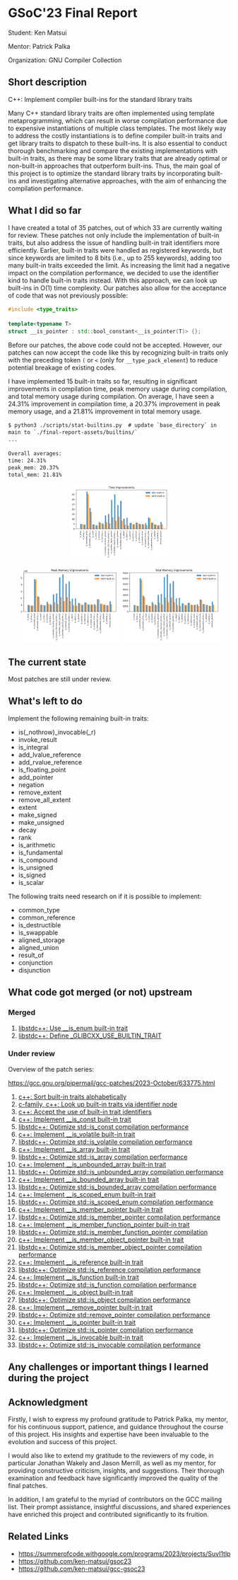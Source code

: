 # GSoC'23 Final Report

Student: Ken Matsui

Mentor: Patrick Palka

Organization: GNU Compiler Collection

## Short description

C++: Implement compiler built-ins for the standard library traits

Many C++ standard library traits are often implemented using template metaprogramming, which can result in worse compilation performance due to expensive instantiations of multiple class templates.  The most likely way to address the costly instantiations is to define compiler built-in traits and get library traits to dispatch to these built-ins.  It is also essential to conduct thorough benchmarking and compare the existing implementations with built-in traits, as there may be some library traits that are already optimal or non-built-in approaches that outperform built-ins.  Thus, the main goal of this project is to optimize the standard library traits by incorporating built-ins and investigating alternative approaches, with the aim of enhancing the compilation performance.

## What I did so far

I have created a total of 35 patches, out of which 33 are currently waiting for review.  These patches not only include the implementation of built-in traits, but also address the issue of handling built-in trait identifiers more efficiently.  Earlier, built-in traits were handled as registered keywords, but since keywords are limited to 8 bits (i.e., up to 255 keywords), adding too many built-in traits exceeded the limit.  As increasing the limit had a negative impact on the compilation performance, we decided to use the identifier kind to handle built-in traits instead.  With this approach, we can look up built-ins in O(1) time complexity.  Our patches also allow for the acceptance of code that was not previously possible:

```cpp
#include <type_traits>

template<typename T>
struct __is_pointer : std::bool_constant<__is_pointer(T)> {};
```

Before our patches, the above code could not be accepted.  However, our patches can now accept the code like this by recognizing built-in traits only with the preceding token `(` or `<` (only for `__type_pack_element`) to reduce potential breakage of existing codes.

I have implemented 15 built-in traits so far, resulting in significant improvements in compilation time, peak memory usage during compilation, and total memory usage during compilation. On average, I have seen a 24.31% improvement in compilation time, a 20.37% improvement in peak memory usage, and a 21.81% improvement in total memory usage.

```console
$ python3 ./scripts/stat-builtins.py  # update `base_directory` in main to `./final-report-assets/builtins/`
...

Overall averages:
time: 24.31%
peak_mem: 20.37%
total_mem: 21.81%
```

<p align="center">
  <img src="/final-report-assets/time.png" width="45%" />
</p>

<p align="center">
  <img src="/final-report-assets/peak_mem.png" width="45%" /> 
  <img src="/final-report-assets/total_mem.png" width="45%" />
</p>

## The current state

Most patches are still under review.

## What's left to do

Implement the following remaining built-in traits:

* is(_nothrow)_invocable(_r)
* invoke_result
* is_integral
* add_lvalue_reference
* add_rvalue_reference
* is_floating_point
* add_pointer
* negation
* remove_extent
* remove_all_extent
* extent
* make_signed
* make_unsigned
* decay
* rank
* is_arithmetic
* is_fundamental
* is_compound
* is_unsigned
* is_signed
* is_scalar

The following traits need research on if it is possible to implement:

* common_type
* common_reference
* is_destructible
* is_swappable
* aligned_storage
* aligned_union
* result_of
* conjunction
* disjunction

## What code got merged (or not) upstream

### Merged

1. [libstdc++: Use __is_enum built-in trait](https://gcc.gnu.org/git/?p=gcc.git;a=commit;h=ef42efe373b012a297e534f7fb5b30e601cc7017)
2. [libstdc++: Define _GLIBCXX_USE_BUILTIN_TRAIT](https://gcc.gnu.org/git/?p=gcc.git;a=commit;h=286655d04678cb61dee9cac43b139571247c4ad1)

### Under review

Overview of the patch series:

https://gcc.gnu.org/pipermail/gcc-patches/2023-October/633775.html

1. [c++: Sort built-in traits alphabetically](https://gcc.gnu.org/pipermail/gcc-patches/2023-October/633736.html)
2. [c-family, c++: Look up built-in traits via identifier node](https://gcc.gnu.org/pipermail/gcc-patches/2023-October/633737.html)
3. [c++: Accept the use of built-in trait identifiers](https://gcc.gnu.org/pipermail/gcc-patches/2023-October/633739.html)
4. [c++: Implement __is_const built-in trait](https://gcc.gnu.org/pipermail/gcc-patches/2023-October/633740.html)
5. [libstdc++: Optimize std::is_const compilation performance](https://gcc.gnu.org/pipermail/gcc-patches/2023-October/633749.html)
6. [c++: Implement __is_volatile built-in trait](https://gcc.gnu.org/pipermail/gcc-patches/2023-October/633769.html)
7. [libstdc++: Optimize std::is_volatile compilation performance](https://gcc.gnu.org/pipermail/gcc-patches/2023-October/633753.html)
8. [c++: Implement __is_array built-in trait](https://gcc.gnu.org/pipermail/gcc-patches/2023-October/633760.html)
9. [libstdc++: Optimize std::is_array compilation performance](https://gcc.gnu.org/pipermail/gcc-patches/2023-October/633743.html)
10. [c++: Implement __is_unbounded_array built-in trait](https://gcc.gnu.org/pipermail/gcc-patches/2023-October/633744.html)
11. [libstdc++: Optimize std::is_unbounded_array compilation performance](https://gcc.gnu.org/pipermail/gcc-patches/2023-October/633747.html)
12. [c++: Implement __is_bounded_array built-in trait](https://gcc.gnu.org/pipermail/gcc-patches/2023-October/633754.html)
13. [libstdc++: Optimize std::is_bounded_array compilation performance](https://gcc.gnu.org/pipermail/gcc-patches/2023-October/633746.html)
14. [c++: Implement __is_scoped_enum built-in trait](https://gcc.gnu.org/pipermail/gcc-patches/2023-October/633767.html)
15. [libstdc++: Optimize std::is_scoped_enum compilation performance](https://gcc.gnu.org/pipermail/gcc-patches/2023-October/633741.html)
16. [c++: Implement __is_member_pointer built-in trait](https://gcc.gnu.org/pipermail/gcc-patches/2023-October/633759.html)
17. [libstdc++: Optimize std::is_member_pointer compilation performance](https://gcc.gnu.org/pipermail/gcc-patches/2023-October/633745.html)
18. [c++: Implement __is_member_function_pointer built-in trait](https://gcc.gnu.org/pipermail/gcc-patches/2023-October/633758.html)
19. [libstdc++: Optimize std::is_member_function_pointer compilation](https://gcc.gnu.org/pipermail/gcc-patches/2023-October/633748.html)
20. [c++: Implement __is_member_object_pointer built-in trait](https://gcc.gnu.org/pipermail/gcc-patches/2023-October/633764.html)
21. [libstdc++: Optimize std::is_member_object_pointer compilation performance](https://gcc.gnu.org/pipermail/gcc-patches/2023-October/633751.html)
22. [c++: Implement __is_reference built-in trait](https://gcc.gnu.org/pipermail/gcc-patches/2023-October/633755.html)
23. [libstdc++: Optimize std::is_reference compilation performance](https://gcc.gnu.org/pipermail/gcc-patches/2023-October/633768.html)
24. [c++: Implement __is_function built-in trait](https://gcc.gnu.org/pipermail/gcc-patches/2023-October/633757.html)
25. [libstdc++: Optimize std::is_function compilation performance](https://gcc.gnu.org/pipermail/gcc-patches/2023-October/633742.html)
26. [c++: Implement __is_object built-in trait](https://gcc.gnu.org/pipermail/gcc-patches/2023-October/633756.html)
27. [libstdc++: Optimize std::is_object compilation performance](https://gcc.gnu.org/pipermail/gcc-patches/2023-October/633761.html)
28. [c++: Implement __remove_pointer built-in trait](https://gcc.gnu.org/pipermail/gcc-patches/2023-October/633752.html)
29. [libstdc++: Optimize std::remove_pointer compilation performance](https://gcc.gnu.org/pipermail/gcc-patches/2023-October/633766.html)
30. [c++: Implement __is_pointer built-in trait](https://gcc.gnu.org/pipermail/gcc-patches/2023-October/633750.html)
31. [libstdc++: Optimize std::is_pointer compilation performance](https://gcc.gnu.org/pipermail/gcc-patches/2023-October/633762.html)
32. [c++: Implement __is_invocable built-in trait](https://gcc.gnu.org/pipermail/gcc-patches/2023-October/633765.html)
33. [libstdc++: Optimize std::is_invocable compilation performance](https://gcc.gnu.org/pipermail/gcc-patches/2023-October/633776.html)

## Any challenges or important things I learned during the project



## Acknowledgment

Firstly, I wish to express my profound gratitude to Patrick Palka, my mentor, for his continuous support, patience, and guidance throughout the course of this project.  His insights and expertise have been invaluable to the evolution and success of this project.

I would also like to extend my gratitude to the reviewers of my code, in particular Jonathan Wakely and Jason Merrill, as well as my mentor, for providing constructive criticism, insights, and suggestions.  Their thorough examination and feedback have significantly improved the quality of the final patches.

In addition, I am grateful to the myriad of contributors on the GCC mailing list.  Their prompt assistance, insightful discussions, and shared experiences have enriched this project and contributed significantly to its fruition.

## Related Links

* https://summerofcode.withgoogle.com/programs/2023/projects/SuvI1tlp
* https://github.com/ken-matsui/gsoc23
* https://github.com/ken-matsui/gcc-gsoc23
